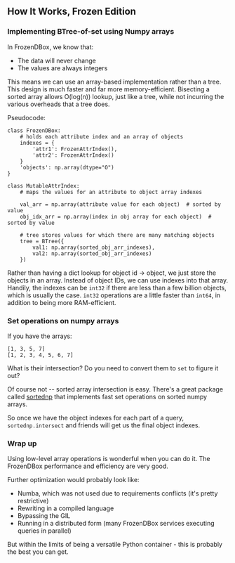 ## How It Works, Frozen Edition


### Implementing BTree-of-set using Numpy arrays

In FrozenDBox, we know that:
 - The data will never change
 - The values are always integers

This means we can use an array-based implementation rather than a tree. This design is much faster and far more 
memory-efficient. Bisecting a sorted array allows O(log(n)) lookup, just like a tree, while not incurring the various
overheads that a tree does. 

Pseudocode:
```
class FrozenDBox:
    # holds each attribute index and an array of objects
    indexes = {
        'attr1': FrozenAttrIndex(),
        'attr2': FrozenAttrIndex()
    }
    'objects': np.array(dtype="O")  
}

class MutableAttrIndex: 
    # maps the values for an attribute to object array indexes
    
    val_arr = np.array(attribute value for each object)  # sorted by value
    obj_idx_arr = np.array(index in obj array for each object)  # sorted by value
    
    # tree stores values for which there are many matching objects
    tree = BTree({
        val1: np.array(sorted_obj_arr_indexes),
        val2: np.array(sorted_obj_arr_indexes)
    })
```

Rather than having a dict lookup for object id -> object, we just store the objects in an array. Instead of
object IDs, we can use indexes into that array. Handily, the indexes can be `int32` if there are less than a few
billion objects, which is usually the case. `int32` operations are a little faster than `int64`, in addition to being 
more RAM-efficient.


### Set operations on numpy arrays

If you have the arrays:

```
[1, 3, 5, 7]
[1, 2, 3, 4, 5, 6, 7]
```

What is their intersection? Do you need to convert them to `set` to figure it out? 

Of course not -- sorted array intersection is easy. There's a great package called 
[sortednp](https://pypi.org/project/sortednp/) that implements fast set operations on sorted numpy arrays.

So once we have the object indexes for each part of a query, `sortednp.intersect` and friends will get us the final
object indexes.

### Wrap up

Using low-level array operations is wonderful when you can do it. The FrozenDBox performance and efficiency
are very good.

Further optimization would probably look like:
 - Numba, which was not used due to requirements conflicts (it's pretty restrictive)
 - Rewriting in a compiled language
 - Bypassing the GIL
 - Running in a distributed form (many FrozenDBox services executing queries in parallel)

But within the limits of being a versatile Python container - this is probably the best you can get.
